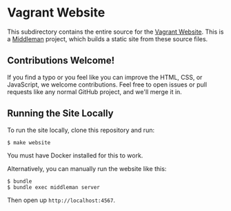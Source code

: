 # Vagrant Website

This subdirectory contains the entire source for the [Vagrant Website](https://www.vagrantup.com/).
This is a [Middleman](http://middlemanapp.com) project, which builds a static
site from these source files.

## Contributions Welcome!

If you find a typo or you feel like you can improve the HTML, CSS, or
JavaScript, we welcome contributions. Feel free to open issues or pull
requests like any normal GitHub project, and we'll merge it in.

## Running the Site Locally

To run the site locally, clone this repository and run:

```shell
$ make website
```

You must have Docker installed for this to work.

Alternatively, you can manually run the website like this:

```shell
$ bundle
$ bundle exec middleman server
```

Then open up `http://localhost:4567`.
